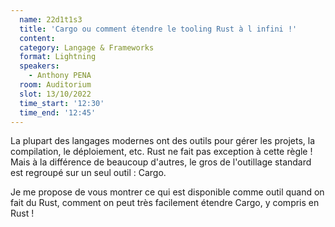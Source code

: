 ```yaml
---
  name: 22d1t1s3
  title: 'Cargo ou comment étendre le tooling Rust à l infini !'
  content:
  category: Langage & Frameworks
  format: Lightning
  speakers: 
    - Anthony PENA
  room: Auditorium
  slot: 13/10/2022
  time_start: '12:30'
  time_end: '12:45'
---
```

La plupart des langages modernes ont des outils pour gérer les projets, la compilation, le déploiement, etc. Rust ne fait pas exception à cette règle ! Mais à la différence de beaucoup d'autres, le gros de l'outillage standard est regroupé sur un seul outil : Cargo.

Je me propose de vous montrer ce qui est disponible comme outil quand on fait du Rust, comment on peut très facilement étendre Cargo, y compris en Rust !
